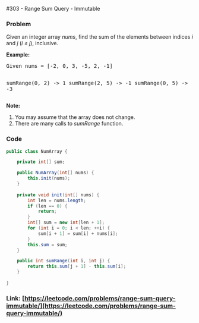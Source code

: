 #303 - Range Sum Query - Immutable

### Problem
<p>Given an integer array <i>nums</i>, find the sum of the elements between indices <i>i</i> and <i>j</i> (<i>i</i> &le; <i>j</i>), inclusive.</p>

<p><b>Example:</b><br>
<pre>
Given nums = [-2, 0, 3, -5, 2, -1]

sumRange(0, 2) -> 1
sumRange(2, 5) -> -1
sumRange(0, 5) -> -3
</pre>
</p>

<p><b>Note:</b><br>
<ol>
<li>You may assume that the array does not change.</li>
<li>There are many calls to <i>sumRange</i> function.</li>
</ol>
</p>

### Code
```java
public class NumArray {

    private int[] sum;

    public NumArray(int[] nums) {
        this.init(nums);
    }
    
    private void init(int[] nums) {
        int len = nums.length;
        if (len == 0) {
            return;
        }
        int[] sum = new int[len + 1];
        for (int i = 0; i < len; ++i) {
            sum[i + 1] = sum[i] + nums[i];
        }
        this.sum = sum;
    }

    public int sumRange(int i, int j) {
        return this.sum[j + 1] - this.sum[i];
    }
    
}

```
### Link: [https://leetcode.com/problems/range-sum-query-immutable/](https://leetcode.com/problems/range-sum-query-immutable/)
